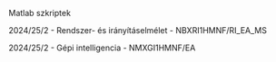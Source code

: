 Matlab szkriptek

2024/25/2 - Rendszer- és irányításelmélet - NBXRI1HMNF/RI_EA_MS


2024/25/2 - Gépi intelligencia - NMXGI1HMNF/EA
